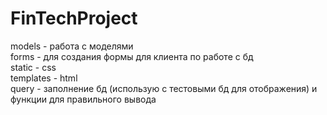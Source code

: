 # FinTechProject

models - работа с моделями  
forms - для создания формы для клиента по работе с бд  
static - css  
templates - html  
query - заполнение бд (использую с тестовыми бд для отображения) и функции для правильного вывода
